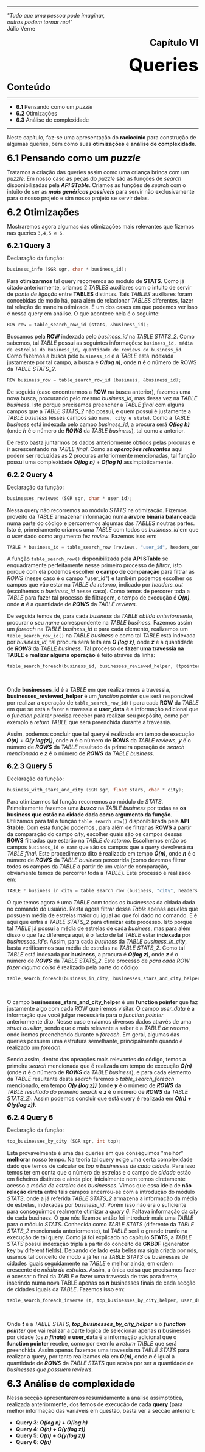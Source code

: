 <br>

<hr>

<div> <p align="left"><i> "Tudo que uma pessoa pode imaginar, <br> outras podem tornar real"</i> <br>
Júlio Verne </div>
<p align="right"><font size="5" style="color:black"> <b>Capítulo VI </b></font> </p>
<p align="right"><font size="9" style="color:black"> <b>Queries </b></font> </p>

<p style="color:black"><b><font size="5">Conteúdo</font></b></p>
<hr>

* **6.1** Pensando como um <i>puzzle</i>   
* **6.2** Otimizações  
* **6.3** Análise de complexidade 

<hr>

Neste capítulo, faz-se uma apresentação do **raciocínio** para construção de algumas queries, bem como suas **otimizações** e **análise de complexidade**.

<p><font size="5" style="color:black"><b>6.1 Pensando como um <i>puzzle</i> </b></font> </p>

Tratamos a criação das queries assim como uma criança brinca com um *puzzle*. Em nosso caso as peças do *puzzle* são as funções de *search* disponibilizadas pela ***API STable***. Criamos as funções de *search* com o intuito de ser as ***mais genéricas possíveis*** para servir não exclusivamente para o nosso projeto e sim nosso projeto se servir delas.


<p><font size="5" style="color:black"><b>6.2 Otimizações </b></font> </p>

Mostraremos agora algumas das otimizações mais relevantes que fizemos nas queries ```3,4,5 e 6```.

<p><font size="4" style="color:black"><b>6.2.1 Query 3 </b></font> </p>

Declaração da função:

```c 
business_info (SGR sgr, char * business_id);
```

Para **otimizarmos** tal query recorremos ao módulo de **STATS**. Como já citado anteriormente, criamos 2 *TABLES* auxiliares com o intuito de servir de *ponte de ligação* entre **TABLES** distintas. Tais *TABLES* auxiliares foram concebidas de modo há, para além de relacionar *TABLES* diferentes, fazer tal relação de maneira otimizada. E um dos casos em que podemos ver isso é nessa query em análise. O que acontece nela é o seguinte:

```c
ROW row = table_search_row_id (stats, &business_id);
```

 Buscamos pela **ROW** indexada pelo *business_id* na *TABLE STATS_2*. Como sabemos, tal *TABLE* possui as seguintes informações: ```business_id, média de estrelas do business_id, quantidade de reviews do business_id```. Como fazemos a busca pelo ```business_id``` e a *TABLE* está indexada justamente por tal campo, a busca é ***O(log n)***, onde **n** é o número de ROWS da *TABLE STATS_2*. 

```c
ROW business_row = table_search_row_id (business, &business_id);
```

De seguida (caso encontrarmos a **ROW** na busca anterior), fazemos uma nova busca, procurando pelo mesmo *business_id*, mas dessa vez na *TABLE business*. Isto porque precisamos preencher a *TABLE final* com alguns campos que a *TABLE STATS_2* não possui, e quem possui é justamente a *TABLE business* (esses campos são ```name, city e state```). Como a *TABLE business* está indexada pelo campo *business_id*, a procura será ***O(log h)*** (onde ***h*** é o número de ***ROWS*** da *TABLE business*), tal como a anterior.

De resto basta juntarmos os dados anteriormente obtidos pelas procuras e ir acrescentando na *TABLE final*. Como as ***operações relevantes*** aqui podem ser reduzidas as 2 procuras anteriormente mencionadas, tal função possui uma complexidade  ***O(log n)*** + ***O(log h)*** assimptóticamente.


<p><font size="4" style="color:black"><b>6.2.2 Query 4 </b></font> </p>

Declaração da função:

```c
businesses_reviewed (SGR sgr, char * user_id);
```

Nessa query não recorremos ao módulo *STATS* na otimização. Fizemos proveito da *TABLE* armazenar informação numa **árvore binária balanceada** numa parte do código e percorremos algumas das *TABLES* noutras partes. Isto é, primeiramente criamos uma *TABLE* com todos os *business_id* em que o *user* dado como argumento fez *review*. Fazemos isso em:

```c
TABLE * business_id = table_search_row (reviews, "user_id", headers_out, 2, &user_id);
```
A função ```table_search_row()``` disponibilizada pela **API STable** se enquadramente perfeitamente nesse primeiro processo de *filtrar*, isto porque com ela podemos escolher **o campo de comparação** para filtrar as *ROWS* (nesse caso é o campo "user_id") e também podemos escolher os campos que vão estar na *TABLE de retorno*, indicado por *headers_out* (escolhemos o *business_id* nesse caso). Como temos de percorer toda a *TABLE* para fazer tal processo de filtragem, o tempo de execução é ***O(n)***, onde ***n*** é a quantidade de ***ROWS*** da *TABLE reviews*.

De seguida temos de, para cada *business* da *TABLE obtida anteriormente*, procurar o seu *name* correspondente na *TABLE business*. Fazemos assim um *foreach* na *TABLE business_id* e para cada elemento, realizamos um ```table_search_row_id()``` na *TABLE business* e como tal *TABLE* está indexada por *business_id*, tal procura será feita em ***O (log z)***, onde ***z*** é a quantidade de ***ROWS*** da *TABLE business*. Tal processo de **fazer uma travessia na TABLE e realizar alguma operação** é feito através da linha:

```c
table_search_foreach(business_id, businesses_reviewed_helper, (tpointer) user_data);
```
<br>

Onde **businesses_id** é a *TABLE* em que realizaremos a travessia, **businesses_reviewed_helper** é um *function pointer* que será responsável por realizar a operação de ```table_search_row_id()``` para cada **ROW** da *TABLE* em que se está a fazer a travessia e **user_data** é a informação adicional que o *function pointer* precisa receber para realizar seu propósito, como por exemplo a *return TABLE* que será preenchida durante a travessia.

Assim, podemos concluir que tal query é realizada em tempo de execução ***O(n)*** + ***O(y log(z))***, onde ***n*** é o número de **ROWS** da *TABLE reviews*, ***y*** é o número de ***ROWS*** da *TABLE* resultado da primeira operação de *search mencionada* e ***z*** é o número de ***ROWS*** da *TABLE business*.

<p><font size="4" style="color:black"><b>6.2.3 Query 5 </b></font> </p>

Declaração da função:

```c 
business_with_stars_and_city (SGR sgr, float stars, char * city);
```

Para otimizarmos tal função recorremos ao módulo de *STATS*. Primeiramente fazemos uma ***busca*** na *TABLE business* por todas as **os business que estão na cidade dada como argumento da função**. Utilizamos para tal a função ```table_search_row()``` disponibilizada pela **API Stable**. Com esta função podemos , para além de filtrar as **ROWS** a partir da comparação do campo *city*, escolher quais são os campos dessas **ROWS** filtradas que estarão na *TABLE de retorno*. Escolhemos então os campos ```business_id e name``` que são os campos que a *query* devolverá na *TABLE final*. Este procedimento dito é realizado em tempo ***O(n)***, onde ***n*** é o número de ***ROWS*** da *TABLE business* percorrida (como devemos filtrar todos os campos da *TABLE* a partir de um valor de comparação, obviamente temos de percorrer toda a *TABLE*). Este processo é realizado em:

```c
TABLE * business_in_city = table_search_row (business, "city", headers_out, 2, &city);
```

O que temos agora é uma *TABLE* com todos os *businesses* da cidada dada no comando do usuário. Resta agora filtrar dessa *Table* apenas aqueles que possuem média de estrelas maior ou igual ao que foi dado no comando. E é aqui que entra a *TABLE STATS_2* para otimizar este processo. Isto porque tal *TABLE* já possui a média de estrelas de cada *business*, mas para além disso o que faz diferença aqui, é o facto de tal *TABLE* estar **indexada** por *businesses_id's*. Assim, para cada *business* da *TABLE business_in_city*, basta verificarmos sua média de estrelas na *TABLE STATS_2*. Como tal *TABLE* está indexada por **business**, a procura é ***O(log z)***, onde ***z*** é o número de ***ROWS*** da *TABLE STATS_2*. Este processo de *para cada ROW fazer alguma coisa* é realizado pela parte do código:

```c
table_search_foreach(business_in_city, businesses_stars_and_city_helper, (tpointer) user_data);
```
<br>

O campo **businesses_stars_and_city_helper** é um **function pointer** que faz justamente algo com cada ROW que iremos visitar. O campo *user_data* é a informação que você julgar necessária para o *function pointer* anteriormente dito. Nesse caso enviamos diversos dados através de uma *struct auxiliar*, sendo que o mais relevante a saber é a *TABLE de retorno*, onde iremos preenchendo durante o *foreach*. Em geral, algumas das queries possuem uma estrutura semelhante, principalmente quando é realizado um *foreach*.

Sendo assim, dentro das opeações mais relevantes do código, temos a primeira *search* mencionada que é realizada em tempo de execução ***O(n)*** (onde ***n*** é o número de ***ROWS*** da *TABLE business*), e para cada elemento da *TABLE* resultante desta *search* faremos o *table_search_foreach* mencionado, em tempo ***O(y (log z))*** (onde ***y*** é o número de ***ROWS*** da *TABLE resultado do primeiro search* e ***z*** é o número de ***ROWS*** da *TABLE STATS_2*). Assim podemos concluir que está query é realizada em ***O(n) + O(y(log z))***.

<p><font size="4" style="color:black"><b>6.2.4 Query 6 </b></font> </p>

Declaração da função:

```c 
top_businesses_by_city (SGR sgr, int top);
```
Esta provavelmente é uma das queries em que conseguimos "melhor" **melhorar** nosso tempo. Na teoria tal query exige uma certa complexidade dado que temos de calcular os *top n businesses de cada cidade*. Para isso temos ter em conta que o número de estrelas e o campo de *cidade* estão em ficheiros distintos e ainda pior, inicialmente nem temos diretamente acesso a *média de estrelas* dos *businesses*. Vimos que essa ideia de **não relação direta** entre tais campos encerrou-se com a introdução do módulo *STATS*, onde a já referida *TABLE STATS_2* armazena a informação da média de estrelas, indexadas por *business_id*. Porém isso não era o suficiente para conseguirmos realmente otimizar a *query 6*. Faltava informação da *city* de cada business. O que nós fizemos então foi introduzir mais uma *TABLE* para o módulo *STATS*. Conhecida como *TABLE STATS* (diferente da *TABLE STATS_2* mencionada anteriormente), tal *TABLE* será o grande trunfo na execução de tal query. Como já foi explicado no capítulo **STATS**, a *TABLE STATS* possui indexação tripla a partir do conceito de **GKBDF** (generator key by diferent fields). Deixando de lado esta belíssima sigla criada por nós, usamos tal conceito de modo a já ter na *TABLE STATS* os businesses de cidades iguais seguidamente na *TABLE* e melhor ainda, em ordem crescente de *média de estrelas*. Assim, a única coisa que precisamos fazer é acessar o final da *TABLE* e fazer uma travessia de trás para frente, inserindo numa nova TABLE apenas os ***n*** businesses finais de cada secção de cidades iguais da *TABLE*. Fazemos isso em:

```c
table_search_foreach_inverse (t, top_businesses_by_city_helper, user_data);
```
<br>

Onde ***t*** é a *TABLE STATS*, ***top_businesses_by_city_helper*** é o ***function pointer*** que vai realizar a parte lógica de selecionar apenas ***n*** businesses por cidade (os ***n finais***) e **user_data** é a informação adicional que o **function pointer** recebe, como por exemlo a *return TABLE* que será preenchida. Assim apenas fazemos uma travessia na *TABLE STATS* para realizar a query, por tanto realizamos ela em ***O(n)***, onde ***n*** é igual a quantidade de ***ROWS*** da *TABLE STATS* que acaba por ser a quantidade de *businesses que possuem reviews*.


<p><font size="5" style="color:black"><b>6.3 Análise de complexidade </b></font> </p>

Nessa secção apresentaremos resumidamente a análise assimptótica, realizada anteriormente, dos temos de execução de cada **query** (para melhor informação das variáveis em questão, basta ver a seccão anterior):

* **Query 3**:  ***O(log n) + O(log h)***
* **Query 4**: ***O(n) + O(y(log z))***
* **Query 5**: ***O(n) + O(y(log z))***
* **Query 6**: ***O(n)***
